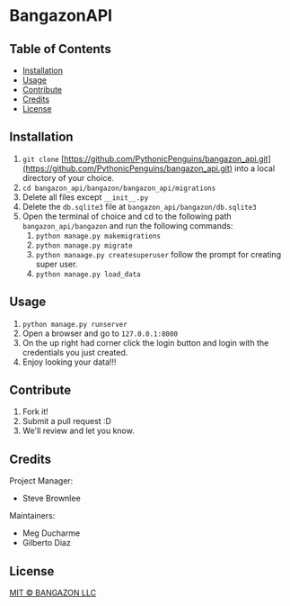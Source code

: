 # BangazonAPI

## Table of Contents

- [Installation](#installation)
- [Usage](#usage)
- [Contribute](#contribute)
- [Credits](#credits)
- [License](#license)

## Installation
1. `git clone` [https://github.com/PythonicPenguins/bangazon_api.git](https://github.com/PythonicPenguins/bangazon_api.git) into a local directory of your choice.
1. `cd bangazon_api/bangazon/bangazon_api/migrations`
1. Delete all files except `__init__.py`
1. Delete the `db.sqlite3` file at `bangazon_api/bangazon/db.sqlite3`
1. Open the terminal of choice and cd to the following path `bangazon_api/bangazon` and run the following commands:
    1. `python manage.py makemigrations`
    1. `python manage.py migrate`
    1. `python manaage.py createsuperuser` follow the prompt for creating super user.
    1. `python manage.py load_data`

## Usage
1. `python manage.py runserver`
1. Open a browser and go to `127.0.0.1:8000`
1. On the up right had corner click the login button and login with the credentials you just created.
1. Enjoy looking your data!!!

## Contribute
1. Fork it!
1. Submit a pull request :D
1. We'll review and let you know.

## Credits
Project Manager:
 - Steve Brownlee

Maintainers:
- Meg Ducharme
- Gilberto Diaz

## License
[MIT © BANGAZON LLC](./LICENSE)